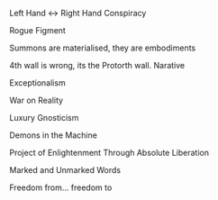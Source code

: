 Left Hand <-> Right Hand Conspiracy

Rogue Figment

Summons are materialised, they are embodiments

4th wall is wrong, its the Protorth wall.
Narative 

Exceptionalism

War on Reality

Luxury Gnosticism

Demons in the Machine

Project of Enlightenment Through Absolute Liberation

Marked and Unmarked Words

Freedom from... freedom to
